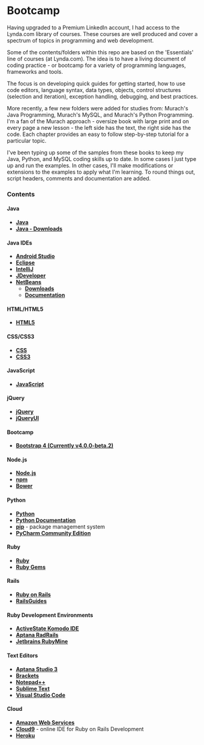 # Bootcamp

Having upgraded to a Premium LinkedIn account, I had access to the Lynda.com library of courses. These courses are well produced and cover a spectrum of topics in programming and web development.

Some of the contents/folders within this repo are based on the 'Essentials' line of courses (at Lynda.com). The idea is to have a living document of coding practice - or bootcamp for a variety of programming languages, frameworks and tools. 

The focus is on developing quick guides for getting started, how to use code editors, language syntax, data types, objects, control structures (selection and iteration), exception handling, debugging, and best practices.

More recently, a few new folders were added for studies from: Murach's Java Programming, Murach's MySQL, and Murach's Python Programming. I'm a fan of the Murach approach - oversize book with large print and on every page a new lesson - the left side has the text, the right side has the code. Each chapter provides an easy to follow step-by-step tutorial for a particular topic.

I've been typing up some of the samples from these books to keep my Java, Python, and MySQL coding skills up to date. In some cases I just type up and run the examples. In other cases, I'll make modifications or extensions to the examples to apply what I'm learning. To round things out, script headers, comments and documentation are added.

### Contents

#### Java

- **[Java](https://www.oracle.com/java/index.html)**
- **[Java - Downloads](http://www.oracle.com/technetwork/java/javase/downloads/index.html)**

#### Java IDEs

- **[Android Studio](https://developer.android.com/studio/index.html)**
- **[Eclipse](https://eclipse.org/)**
- **[IntelliJ](https://www.jetbrains.com/idea/)**
- **[JDeveloper](http://www.oracle.com/technetwork/developer-tools/jdev/overview/index.html)**
- **[NetBeans](https://netbeans.org/downloads/)**
	- **[Downloads](https://netbeans.org/downloads/)**
	- **[Documentation](https://netbeans.org/kb/index.html)** 

#### HTML/HTML5

- **[HTML5](https://developer.mozilla.org/en-US/docs/Web/Guide/HTML/HTML5)**

#### CSS/CSS3

- **[CSS](https://developer.mozilla.org/en-US/docs/Web/CSS)**
- **[CSS3](https://developer.mozilla.org/en-US/docs/Web/CSS/CSS3)**

#### JavaScript

- **[JavaScript](https://developer.mozilla.org/en-US/docs/Web/JavaScript)**

#### jQuery

- **[jQuery](https://jquery.com/)**
- **[jQueryUI](https://jqueryui.com/)**

#### Bootcamp

- **[Bootstrap 4 (Currently v4.0.0-beta.2)](http://getbootstrap.com/)**

#### Node.js

- **[Node.js](https://nodejs.org/en/)**
- **[npm](https://www.npmjs.com/)**
- **[Bower](https://bower.io/)**

#### Python

- **[Python](https://www.python.org/)**
- **[Python Documentation](https://www.python.org/doc/)**
- **[pip](https://pip.pypa.io/en/stable/#)** - package management system             
- **[PyCharm Community Edition](http://www.jetbrains.com/pycharm/)**

#### Ruby

- **[Ruby](https://www.ruby-lang.org/en/)**
- **[Ruby Gems](https://rubygems.org/)**

#### Rails

- **[Ruby on Rails](http://rubyonrails.org/)**
- **[RailsGuides](http://guides.rubyonrails.org/getting_started.html)**

#### Ruby Development Environments

- **[ActiveState Komodo IDE](http://www.activestate.com/komodo-ide)**
- **[Aptana RadRails](http://www.aptana.com/products/radrails.html)**
- **[Jetbrains RubyMine](https://www.jetbrains.com/ruby/)**

#### Text Editors

- **[Aptana Studio 3](http://www.aptana.com/)**
- **[Brackets](http://brackets.io/)**
- **[Notepad++](https://notepad-plus-plus.org/)**
- **[Sublime Text](https://www.sublimetext.com/)**
- **[Visual Studio Code](https://code.visualstudio.com/)**

#### Cloud

- **[Amazon Web Services](https://aws.amazon.com/)**
- **[Cloud9](https://c9.io/)** - online IDE for Ruby on Rails Development
- **[Heroku](https://www.heroku.com/)**



